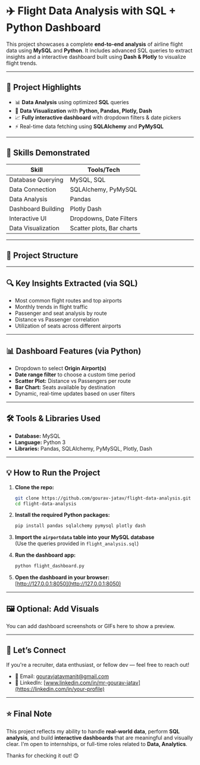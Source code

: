 # ✈️ Flight Data Analysis with SQL + Python Dashboard

This project showcases a complete **end-to-end analysis** of airline flight data using **MySQL** and **Python**. It includes advanced SQL queries to extract insights and a interactive dashboard built using **Dash & Plotly** to visualize flight trends.

---

## 🚀 Project Highlights

- 📊 **Data Analysis** using optimized **SQL** queries  
- 🐍 **Data Visualization** with **Python, Pandas, Plotly, Dash**  
- 📈 **Fully interactive dashboard** with dropdown filters & date pickers  
- ⚡ Real-time data fetching using **SQLAlchemy** and **PyMySQL**

---

## 🧠 Skills Demonstrated

| Skill | Tools/Tech |
|------|-------------|
| Database Querying | MySQL, SQL |
| Data Connection | SQLAlchemy, PyMySQL |
| Data Analysis | Pandas |
| Dashboard Building | Plotly Dash |
| Interactive UI | Dropdowns, Date Filters |
| Data Visualization | Scatter plots, Bar charts |

---

## 📂 Project Structure


---

## 🔍 Key Insights Extracted (via SQL)

- Most common flight routes and top airports  
- Monthly trends in flight traffic  
- Passenger and seat analysis by route  
- Distance vs Passenger correlation  
- Utilization of seats across different airports

---

## 📊 Dashboard Features (via Python)

- Dropdown to select **Origin Airport(s)**  
- **Date range filter** to choose a custom time period  
- **Scatter Plot:** Distance vs Passengers per route  
- **Bar Chart:** Seats available by destination  
- Dynamic, real-time updates based on user filters

---

## 🛠️ Tools & Libraries Used

- **Database:** MySQL  
- **Language:** Python 3  
- **Libraries:** Pandas, SQLAlchemy, PyMySQL, Plotly, Dash

---

## 💡 How to Run the Project

1. **Clone the repo:**
    ```bash
    git clone https://github.com/gourav-jatav/flight-data-analysis.git
    cd flight-data-analysis
    ```

2. **Install the required Python packages:**
    ```bash
    pip install pandas sqlalchemy pymysql plotly dash
    ```

3. **Import the `airportdata` table into your MySQL database**  
   (Use the queries provided in `flight_analysis.sql`)

4. **Run the dashboard app:**
    ```bash
    python flight_dashboard.py
    ```

5. **Open the dashboard in your browser:**  
    [http://127.0.0.1:8050](http://127.0.0.1:8050)

---

## 🖼️ Optional: Add Visuals

You can add dashboard screenshots or GIFs here to show a preview.

---

## 🤝 Let’s Connect

If you're a recruiter, data enthusiast, or fellow dev — feel free to reach out!

- 📧 Email: gouravjatavmanit@gmail.com  
- 💼 LinkedIn: [www.linkedin.com/in/mr-gourav-jatav](https://linkedin.com/in/your-profile)  

---

## ⭐ Final Note

This project reflects my ability to handle **real-world data**, perform **SQL analysis**, and build **interactive dashboards** that are meaningful and visually clear. I'm open to internships, or full-time roles related to **Data, Analytics**.

Thanks for checking it out! 😊
